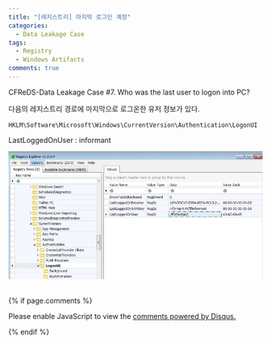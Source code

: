 ```yaml
---
title: "[레지스트리] 마지막 로그인 계정"
categories:
  - Data Leakage Case
tags:
  - Registry
  - Windows Artifacts
comments: true
---
```


CFReDS-Data Leakage Case #7. Who was the last user to logon into PC?

다음의 레지스트리 경로에 마지막으로 로그온한 유저 정보가 있다.
```
HKLM\Software\Microsoft\Windows\CurrentVersion\Authentication\LogonUI
```

LastLoggedOnUser : informant

<center><img src="/assets/2018-08-10-post-data_leakage_case_7/1.jpg"></center>

<br>

{% if page.comments %}

<div id="disqus_thread"></div>
<script>

/**
*  RECOMMENDED CONFIGURATION VARIABLES: EDIT AND UNCOMMENT THE SECTION BELOW TO INSERT DYNAMIC VALUES FROM YOUR PLATFORM OR CMS.
*  LEARN WHY DEFINING THESE VARIABLES IS IMPORTANT: https://disqus.com/admin/universalcode/#configuration-variables*/
/*
var disqus_config = function () {
this.page.url = PAGE_URL;  // Replace PAGE_URL with your page's canonical URL variable
this.page.identifier = PAGE_IDENTIFIER; // Replace PAGE_IDENTIFIER with your page's unique identifier variable
};
*/
(function() { // DON'T EDIT BELOW THIS LINE
var d = document, s = d.createElement('script');
s.src = 'https://https-c0msherl0ck-github-io.disqus.com/embed.js';
s.setAttribute('data-timestamp', +new Date());
(d.head || d.body).appendChild(s);
})();
</script>
<noscript>Please enable JavaScript to view the <a href="https://disqus.com/?ref_noscript">comments powered by Disqus.</a></noscript>
                            
{% endif %}

